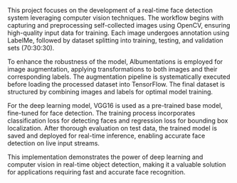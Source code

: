 This project focuses on the development of a real-time face detection system leveraging computer vision techniques. The workflow begins with capturing and preprocessing self-collected images using OpenCV, ensuring high-quality input data for training. Each image undergoes annotation using LabelMe, followed by dataset splitting into training, testing, and validation sets (70:30:30).

To enhance the robustness of the model, Albumentations is employed for image augmentation, applying transformations to both images and their corresponding labels. The augmentation pipeline is systematically executed before loading the processed dataset into TensorFlow. The final dataset is structured by combining images and labels for optimal model training.

For the deep learning model, VGG16 is used as a pre-trained base model, fine-tuned for face detection. The training process incorporates classification loss for detecting faces and regression loss for bounding box localization. After thorough evaluation on test data, the trained model is saved and deployed for real-time inference, enabling accurate face detection on live input streams.

This implementation demonstrates the power of deep learning and computer vision in real-time object detection, making it a valuable solution for applications requiring fast and accurate face recognition.